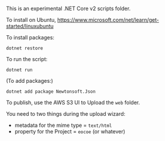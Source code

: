 
This is an experimental .NET Core v2 scripts folder.

To install on Ubuntu, https://www.microsoft.com/net/learn/get-started/linuxubuntu

To install packages:

    dotnet restore
    
To run the script:

    dotnet run

(To add packages:)

    dotnet add package Newtonsoft.Json

To publish, use the AWS S3 UI to Upload the `web` folder. 

You need to two things during the upload wizard:

- metadata for the mime type = `text/html`
- property for the Project = `eocoe` (or whatever)

